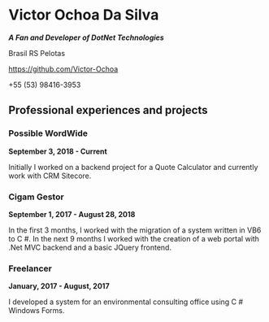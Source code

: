 # Victor Ochoa Da Silva

***A Fan and Developer of DotNet Technologies***

Brasil RS Pelotas

https://github.com/Victor-Ochoa

+55 (53) 98416-3953


## Professional experiences and projects

### Possible WordWide

**September 3, 2018 - Current**

Initially I worked on a backend project for a Quote Calculator and currently work with CRM Sitecore.

### Cigam Gestor

**September 1, 2017 - August 28, 2018**

In the first 3 months, I worked with the migration of a system written in VB6 to C #. In the next 9 months I worked with the creation of a web portal with .Net MVC backend and a basic JQuery frontend.

### Freelancer

**January, 2017 - August, 2017**

I developed a system for an environmental consulting office using C # Windows Forms.

